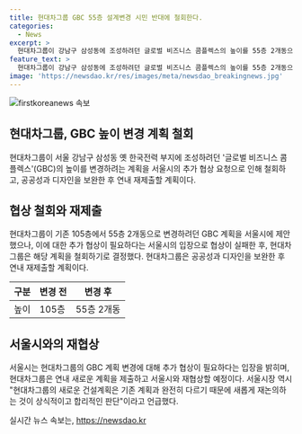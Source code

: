 ```yaml
---
title: 현대차그룹 GBC 55층 설계변경 시민 반대에 철회한다.
categories:
  - News
excerpt: >
  현대차그룹이 강남구 삼성동에 조성하려던 글로벌 비즈니스 콤플렉스의 높이를 55층 2개동으로 변경하는 계획을 철회했다. 추가 협상이 필요하다는 서울시의 입장에 따라 공공성과 디자인을 보완한 후 연내 재제안할 예정이다. 이에 대해 서울시는 새로운 계획에 대한 재협상을 필요로 한다고 밝혔으며, 현대차그룹은 연내 새로운 계획을 마련하여 재협상에 나설 예정이다.
feature_text: >
  현대차그룹이 강남구 삼성동에 조성하려던 글로벌 비즈니스 콤플렉스의 높이를 55층 2개동으로 변경하는 계획을 철회했다. 추가 협상이 필요하다는 서울시의 입장에 따라 공공성과 디자인을 보완한 후 연내 재제안할 예정이다. 이에 대해 서울시는 새로운 계획에 대한 재협상을 필요로 한다고 밝혔으며, 현대차그룹은 연내 새로운 계획을 마련하여 재협상에 나설 예정이다.
image: 'https://newsdao.kr/res/images/meta/newsdao_breakingnews.jpg'
---
```


<p><img src="https://newsdao.kr/res/images/meta/newsdao_breakingnews.jpg" alt="firstkoreanews 속보" /></p>

<h2 data-ke-size="size26">현대차그룹, GBC 높이 변경 계획 철회</h2>

<p data-ke-size="size16">현대차그룹이 서울 강남구 삼성동 옛 한국전력 부지에 조성하려던 '글로벌 비즈니스 콤플렉스'(GBC)의 높이를 변경하려는 계획을 서울시의 추가 협상 요청으로 인해 철회하고, 공공성과 디자인을 보완한 후 연내 재제출할 계획이다.</p>

<h2 data-ke-size="size26">협상 철회와 재제출</h2>

<p data-ke-size="size16">현대차그룹이 기존 105층에서 55층 2개동으로 변경하려던 GBC 계획을 서울시에 제안했으나, 이에 대한 추가 협상이 필요하다는 서울시의 입장으로 협상이 실패한 후, 현대차그룹은 해당 계획을 철회하기로 결정했다. 현대차그룹은 공공성과 디자인을 보완한 후 연내 재제출할 계획이다.</p>

<table>
    <thead>
        <tr>
            <th>구분</th>
            <th>변경 전</th>
            <th>변경 후</th>
        </tr>
    </thead>
    <tbody>
        <tr>
            <td>높이</td>
            <td>105층</td>
            <td>55층 2개동</td>
        </tr>
    </tbody>
</table>

<h2 data-ke-size="size26">서울시와의 재협상</h2>

<p data-ke-size="size16">서울시는 현대차그룹의 GBC 계획 변경에 대해 추가 협상이 필요하다는 입장을 밝히며, 현대차그룹은 연내 새로운 계획을 제출하고 서울시와 재협상할 예정이다. 서울시장 역시 "현대차그룹의 새로운 건설계획은 기존 계획과 완전히 다르기 때문에 새롭게 재논의하는 것이 상식적이고 합리적인 판단"이라고 언급했다.</p>
실시간 뉴스 속보는, <a href="https://newsdao.kr" rel="dofollow">https://newsdao.kr</a>


